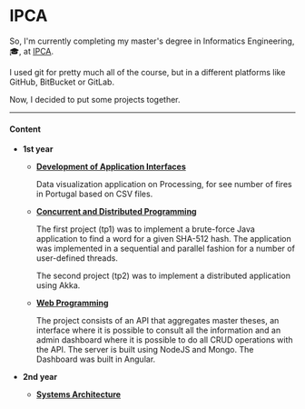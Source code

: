 # IPCA

So, I'm currently completing my master's degree in Informatics Engineering, :mortar_board:, at [IPCA](https://ipca.pt/).

I used git for pretty much all of the course, but in a different platforms like GitHub, BitBucket or GitLab.

Now, I decided to put some projects together.

---

#### Content

- **1st year**

  - **[Development of Application Interfaces](https://github.com/filipedaniel/ipca/tree/master/01/development-of-application-interfaces/processing-data-visualization)**
  
    Data visualization application on Processing, for see number of fires in Portugal based on CSV files.
  
  - **[Concurrent and Distributed Programming](https://github.com/filipedaniel/ipca/tree/master/01/concurrent-and-distributed-programming)**
  
    The first project (tp1) was to implement a brute-force Java application to find a word for a given SHA-512 hash. The application was implemented in a sequential and parallel fashion for a number of user-defined threads.

    The second project (tp2) was to implement a distributed application using Akka.

  - **[Web Programming](https://github.com/filipedaniel/ipca/tree/master/01/web-programming)** 
    
    The project consists of an API that aggregates master theses, an interface where it is possible to consult all the information and an admin dashboard where it is possible to do all CRUD operations with the API. The server is built using NodeJS and Mongo. The Dashboard was built in Angular.

- **2nd year**

  - **[Systems Architecture](https://github.com/filipedaniel/ipca/tree/master/02/systems-architecture)**




